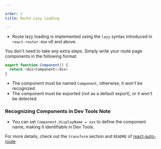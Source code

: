 ```yaml
---

order: 2  
title: Route Lazy Loading  

---
```


- Route lazy loading is implemented using the `lazy` syntax introduced in `react-router-dom` v6 and above.

You don't need to take any extra steps. Simply write your route page components in the following format:

```ts
export function Component() {
  return <div>Component</div>
}
```

- The component must be named `Component`, otherwise, it won't be recognized.
- The component must be exported (not as a default export), or it won't be detected.

### Recognizing Components in Dev Tools <Badge type="warning">Note</Badge>

- You can set `Component.displayName = xxx` to define the component name, making it identifiable in Dev Tools.

For more details, check out the `transform` section and `README` of [react-auto-route](https://github.com/mufeng889/react-auto-route).
